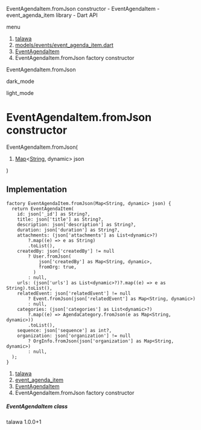 




EventAgendaItem.fromJson constructor - EventAgendaItem - event\_agenda\_item library - Dart API







menu

1. [talawa](../../index.html)
2. [models/events/event\_agenda\_item.dart](../../file-___home_harshil_Desktop_open-source_palisadoes_talawa_lib_models_events_event_agenda_item/)
3. [EventAgendaItem](../../file-___home_harshil_Desktop_open-source_palisadoes_talawa_lib_models_events_event_agenda_item/EventAgendaItem-class.html)
4. EventAgendaItem.fromJson factory constructor

EventAgendaItem.fromJson


dark\_mode

light\_mode




# EventAgendaItem.fromJson constructor


EventAgendaItem.fromJson(

1. [Map](https://api.flutter.dev/flutter/dart-core/Map-class.html)<[String](https://api.flutter.dev/flutter/dart-core/String-class.html), dynamic> json

)

## Implementation

```
factory EventAgendaItem.fromJson(Map<String, dynamic> json) {
  return EventAgendaItem(
    id: json['_id'] as String?,
    title: json['title'] as String?,
    description: json['description'] as String?,
    duration: json['duration'] as String?,
    attachments: (json['attachments'] as List<dynamic>?)
        ?.map((e) => e as String)
        .toList(),
    createdBy: json['createdBy'] != null
        ? User.fromJson(
            json['createdBy'] as Map<String, dynamic>,
            fromOrg: true,
          )
        : null,
    urls: (json['urls'] as List<dynamic>?)?.map((e) => e as String).toList(),
    relatedEvent: json['relatedEvent'] != null
        ? Event.fromJson(json['relatedEvent'] as Map<String, dynamic>)
        : null,
    categories: (json['categories'] as List<dynamic>?)
        ?.map((e) => AgendaCategory.fromJson(e as Map<String, dynamic>))
        .toList(),
    sequence: json['sequence'] as int?,
    organization: json['organization'] != null
        ? OrgInfo.fromJson(json['organization'] as Map<String, dynamic>)
        : null,
  );
}
```

 


1. [talawa](../../index.html)
2. [event\_agenda\_item](../../file-___home_harshil_Desktop_open-source_palisadoes_talawa_lib_models_events_event_agenda_item/)
3. [EventAgendaItem](../../file-___home_harshil_Desktop_open-source_palisadoes_talawa_lib_models_events_event_agenda_item/EventAgendaItem-class.html)
4. EventAgendaItem.fromJson factory constructor

##### EventAgendaItem class





talawa
1.0.0+1






